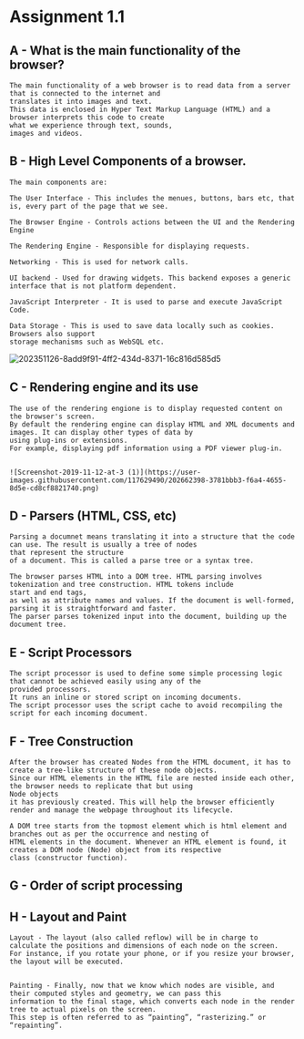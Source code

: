# Assignment 1.1

## A - What is the main functionality of the browser?
    The main functionality of a web browser is to read data from a server that is connected to the internet and 
    translates it into images and text.
    This data is enclosed in Hyper Text Markup Language (HTML) and a browser interprets this code to create 
    what we experience through text, sounds,
    images and videos.
    
    


## B - High Level Components of a browser.

    The main components are:
    
    The User Interface - This includes the menues, buttons, bars etc, that is, every part of the page that we see.
    
    The Browser Engine - Controls actions between the UI and the Rendering Engine
    
    The Rendering Engine - Responsible for displaying requests.
    
    Networking - This is used for network calls.
    
    UI backend - Used for drawing widgets. This backend exposes a generic interface that is not platform dependent.
    
    JavaScript Interpreter - It is used to parse and execute JavaScript Code.
    
    Data Storage - This is used to save data locally such as cookies. Browsers also support 
    storage mechanisms such as WebSQL etc.
    
![202351126-8add9f91-4ff2-434d-8371-16c816d585d5](https://user-images.githubusercontent.com/117629490/202662325-034444b5-d66f-49dc-9610-26b2e2f9ed32.png)

    
    
## C - Rendering engine and its use

    The use of the rendering engione is to display requested content on the browser's screen.
    By default the rendering engine can display HTML and XML documents and images. It can display other types of data by 
    using plug-ins or extensions.
    For example, displaying pdf information using a PDF viewer plug-in.
    
    
    ![Screenshot-2019-11-12-at-3 (1)](https://user-images.githubusercontent.com/117629490/202662398-3781bbb3-f6a4-4655-8d5e-cd8cf8821740.png)


    
## D - Parsers (HTML, CSS, etc)

    Parsing a documnet means translating it into a structure that the code can use. The result is usually a tree of nodes 
    that represent the structure 
    of a document. This is called a parse tree or a syntax tree.
    
    The browser parses HTML into a DOM tree. HTML parsing involves tokenization and tree construction. HTML tokens include 
    start and end tags, 
    as well as attribute names and values. If the document is well-formed, parsing it is straightforward and faster. 
    The parser parses tokenized input into the document, building up the document tree.    
    
## E - Script Processors    

    The script processor is used to define some simple processing logic that cannot be achieved easily using any of the
    provided processors.
    It runs an inline or stored script on incoming documents.
    The script processor uses the script cache to avoid recompiling the script for each incoming document.
    
## F - Tree Construction
     
    After the browser has created Nodes from the HTML document, it has to create a tree-like structure of these node objects. 
    Since our HTML elements in the HTML file are nested inside each other, the browser needs to replicate that but using 
    Node objects 
    it has previously created. This will help the browser efficiently render and manage the webpage throughout its lifecycle. 
    
    A DOM tree starts from the topmost element which is html element and branches out as per the occurrence and nesting of
    HTML elements in the document. Whenever an HTML element is found, it creates a DOM node (Node) object from its respective 
    class (constructor function).
    
## G - Order of script processing

    
## H - Layout and Paint

    Layout - The layout (also called reflow) will be in charge to calculate the positions and dimensions of each node on the screen. 
    For instance, if you rotate your phone, or if you resize your browser, the layout will be executed.
    
    
    Painting - Finally, now that we know which nodes are visible, and their computed styles and geometry, we can pass this
    information to the final stage, which converts each node in the render tree to actual pixels on the screen. 
    This step is often referred to as “painting”, “rasterizing.” or “repainting”.
